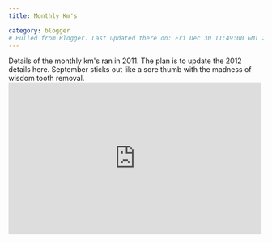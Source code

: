 ```yaml
---
title: Monthly Km's

category: blogger
# Pulled from Blogger. Last updated there on: Fri Dec 30 11:49:00 GMT 2011
---
```

Details of the monthly km's ran in 2011. The plan is to update the 2012 details here. September sticks out like a sore thumb with the madness of wisdom tooth removal.  <iframe width='500' height='300' frameborder='0' src='https://docs.google.com/spreadsheet/pub?key=0AmvAt7ZNIJJDdFJnNjZ5R2F5VHFVdUgzek1fYmJmc2c&single=true&gid=10&output=html&widget=true'></iframe> <script type="text/javascript" src="//ajax.googleapis.com/ajax/static/modules/gviz/1.0/chart.js"> {"dataSourceUrl":"//docs.google.com/spreadsheet/tq?key=0AmvAt7ZNIJJDdFJnNjZ5R2F5VHFVdUgzek1fYmJmc2c&transpose=0&headers=0&range=A2%3AC13&gid=10&pub=1","options":{"reverseCategories":false,"curveType":"","backgroundColor":"#FFFFFF","pointSize":0,"lineWidth":2,"logScale":false,"hasLabelsColumn":true,"hAxis":{"maxAlternations":1},"vAxes":[{"title":null,"minValue":null,"viewWindowMode":"pretty","viewWindow":{"min":null,"max":null},"maxValue":null},{"viewWindowMode":"pretty","viewWindow":{}}],"title":"","interpolateNulls":false,"legend":"right","reverseAxis":false,"width":1279,"height":531},"state":{},"view":"{\"columns\":[0,1,2]}","chartType":"LineChart","chartName":"Chart1"} </script>
